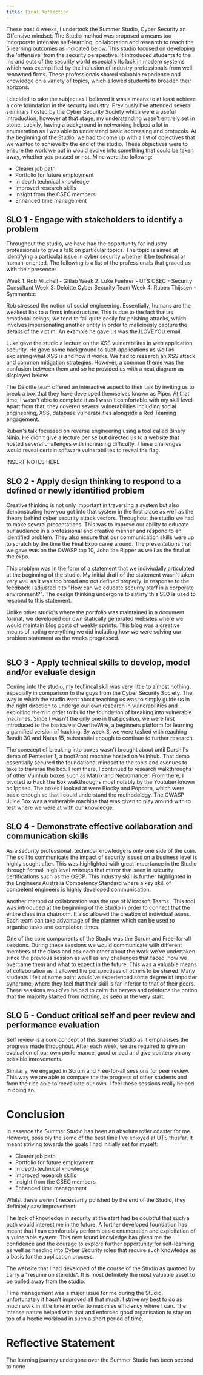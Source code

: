 ```yaml
---
title: Final Reflection
---
```


These past 4 weeks, I undertook the Summer Studio, Cyber Security an Offensive mindset. The Studio method was proposed a means too incorporate intensive self-learning, collaboration and research to reach the 5 learning outcomes as indicated below. This studio focused on developing the 'offensive' from the security perspective. It introduced students to the ins and outs of the security world especially its lack in modern systems which was exemplified by the inclusion of industry professionals from well renowned firms. These professionals shared valuable experience and knowledge on a variety of topics, which allowed students to broaden their horizons.

I decided to take the subject as I believed it was a means to at least achieve a core foundation in the security industry. Previously I've attended several seminars hosted by the Cyber Security Society which were a useful introduction, however at that stage, my understanding wasn't entirely set in stone. Luckily, having a background in networking helped a lot in enumeration as I was able to understand basic addressing and protocols. At the beginning of the Studio, we had to come up with a list of objectives that we wanted to achieve by the end of the studio. These objectives were to ensure the work we put in would evolve into something that could be taken away, whether you passed or not. Mine were the followng: 

- Clearer job path
- Portfolio for future employment
- In depth technical knowledge
- Improved research skills
- Insight from the CSEC members
- Enhanced time management

## SLO 1 - Engage with stakeholders to identify a problem
Throughout the studio, we have had the opportunity for industry professionals to give a talk on particular topics. The topic is aimed at identifying a particulat issue in cyber security whether it be technical or human-oriented. The following is a list of the professionals that graced us with their presence:

Week 1: Rob Mitchell - Gitlab
Week 2: Luke Fuehrer - UTS CSEC - Security Consultant
Week 3: Deloitte Cyber Security Team
Week 4: Ruben Thijssen - Symmantec

Rob stressed the notion of social engineering. Essentially, humans are the weakest link to a firms infrastructure. This is due to the fact that as emotional beings, we tend to fall quite easily for phishing attacks, which involves impersonating another entity in order to maliciously capture the details of the victim. An example he gave us was the ILOVEYOU email. 

Luke gave the studio a lecture on the XSS vulnerabilites in web application security. He gave some background to such applications as well as explaining what XSS is and how it works. We had to research an XSS attack and common mitigation strategies. However, a common theme was the confusion between them and so he provided us with a neat diagram as displayed below:

The Deloitte team offered an interactive aspect to their talk by inviting us to break a box that they have developed themselves known as Piper. At that time, I wasn't able to complete it as I wasn't comfortable with my skill level. Apart from that, they covered several vulnerabilities including social engineering, XSS, database vulnerabilities alongside a Red Teaming engagement.

Ruben's talk focussed on reverse engineering using a tool called Binary Ninja. He didn't give a lecture per se but directed us to a website that hosted several challenges with increasing difficulty. These challenges would reveal certain software vulnerabilites to reveal the flag.

INSERT NOTES HERE

 ## SLO 2 - Apply design thinking to respond to a defined or newly identified problem
Creative thinking is not only important in traversing a system but also demonstrating how you got into that system in the first place as well as the theory behind cyber security attack vectors. Throughout the studio we had to make several presentations. This was to improve our ability to educate our audience in a professional and creative manner and respond to an identified problem. They also ensure that our communication skills were up to scratch by the time the Final Expo came around. The presentations that we gave was on the OWASP top 10, John the Ripper as well as the final at the expo.

This problem was in the form of a statement that we indiviudally articulated at the beginning of the studio. My initial draft of the statement wasn't taken very well as it was too broad and not defined properly. In response to the feedback I adjusted it to "How can we educate security staff in a corporate environment?". The design thinking undergone to satisfy this SLO is used to respond to this statement.
 
Unlike other studio's where the portfolio was maintained in a document format, we developed our own statically generated websites where we would maintain blog posts of weekly sprints. This blog was a creative means of noting everything we did including how we were solving our problem statement as the weeks progressed.


 ![]()

 
 ## SLO 3 - Apply technical skills to develop, model and/or evaluate design
Coming into the studio, my techincal skill was very little to almost nothing, especially in comparison to the guys from the Cyber Security Society. The way in which the studio went about teaching us was to simply guide us in the right direction to undergo our own research in vulnerabilities and exploiting them in order to build the foundation of breaking into vulnerable machines. Since I wasn't the only one in that position, we were first introduced to the basics via OvertheWire, a beginners platform for learning a gamified version of hacking. By week 3, we were tasked with reaching Bandit 30 and Natas 15, substantial enough to continue to further research.

The conecept of breaking into boxes wasn't brought about until Darshil's demo of Pentester 1, a boot2root machine hosted on Vulnhub. That demo essentially secured the foundational mindset to the tools and avenues to take to traverse the box. From there, I continued to research walkthroughs of other Vulnhub boxes such as Matrix and Necromancer. From there, I pivoted to Hack the Box walkthroughs most notably by the Youtuber known as Ippsec. The boxes I looked at were Blocky and Popcorn, which were basic enough so that I could understand the methodology. The OWASP Juice Box was a vulnerable machine that was given to play around with to test where we were at with our knowledge.
 
 
 ## SLO 4 - Demonstrate effective collaboration and communication skills
 As a security professional, technical knowledge is only one side of the coin. The skill to communicate the impact of security issues on a business level is highly sought after. This was highlighted with great importance in the Studio through formal, high level writeups that mirror that seen in security certifications such as the OSCP. This industry skill is further highlighted in the Engineers Australia Competency Standard where a key skill of competent engineers is highly developed communication.
 
Another method of collaboration was the use of Microsoft Teams . This tool was introduced at the beginning of the Studio in order to connect that the entire class in a chatroom. It also allowed the creation of individual teams. Each team can take advantage of the planner which can be used to organise tasks and completion times.

One of the core components of the Studio was the Scrum and Free-for-all sessions. During these sessions we would communicate with different members of the class and ask each other about the work we've undertaken since the previous session as well as any challenges that faced, how we overcame them and what to expect in the future. This was a valuable means of collaboration as it allowed the perspectives of others to be shared. Many students I felt at some point would've experienced some degree of imposter syndrome, where they feel that their skill is far inferior to that of their peers. These sessions would've helped to calm the nerves and reinforce the notion that the majority started from nothing, as seen at the very start.
 

 
## SLO 5 - Conduct critical self and peer review and performance evaluation
Self review is a core concept of this Summer Studio as it emphasises the progress made throughout. After each week, we are required to give an evaluation of our own performance, good or bad and give pointers on any possible imrovements.
 
Similarly, we engaged in Scrum and Free-for-all sessions for peer review. This way we are able to compare the the progress of other students and from their be able to reevaluate our own. I feel these sessions really helped in doing so.
 
# Conclusion
In essence the Summer Studio has been an absolute roller coaster for me. However, possibly the some of the best time I've enjoyed at UTS thusfar. It meant striving towards the goals I had initially set for myself:

- Clearer job path
- Portfolio for future employment
- In depth technical knowledge
- Improved research skills
- Insight from the CSEC members
- Enhanced time management

Whilst these weren't necessarily polished by the end of the Studio, they definitely saw improvement.

The lack of knowledge in security at the start had be doubtful that such a path would interest me in the future. A further developed foundation has meant that I can comfortably perform basic enumeration and exploitation of a vulnerable system. This new found knowledge has given me the confidence and the courage to explore further opportunity for self-learning as well as heading into Cyber Security roles that require such knowledge as a basis for the application process.

The website that I had developed of the course of the Studio as quotoed by Larry a "resume on steroids". It is most definitely the most valuable asset to be pulled away from the studio.

Time management was a major issue for me during the Studio, unfortunately it hasn't improved all that much. I strive my best to do as much work in little time in order to maximise efficiency where I can. The intense nature helped with that and enforced good organisation to stay on top of a hectic workload in such a short period of time.

# Reflective Statement
The learning journey undergone over the Summer Studio has been second to none

